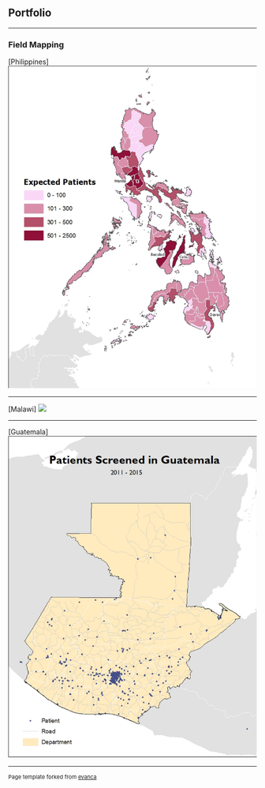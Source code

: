 ## Portfolio

---

### Field Mapping

[Philippines]
<img src="images/PHI_patientmodel.jpg"/>

---
[Malawi]
<img src="images/dummy_thumbnail.jpg?raw=true"/>

---
[Guatemala]
<img src="images/GTM_allPATIENTS.jpg"/>



---
<p style="font-size:11px">Page template forked from <a href="https://github.com/evanca/quick-portfolio">evanca</a></p>
<!-- Remove above link if you don't want to attibute -->
